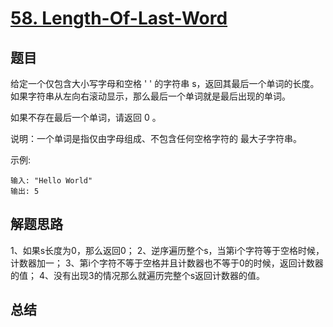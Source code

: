 # [58. Length-Of-Last-Word](https://leetcode-cn.com/problems/length-of-last-word/)

## 题目

给定一个仅包含大小写字母和空格 ' ' 的字符串 s，返回其最后一个单词的长度。如果字符串从左向右滚动显示，那么最后一个单词就是最后出现的单词。

如果不存在最后一个单词，请返回 0 。

说明：一个单词是指仅由字母组成、不包含任何空格字符的 最大子字符串。
 

示例:

```
输入: "Hello World"
输出: 5
```


## 解题思路

1、如果s长度为0，那么返回0；
2、逆序遍历整个s，当第i个字符等于空格时候，计数器加一；
3、第i个字符不等于空格并且计数器也不等于0的时候，返回计数器的值；
4、没有出现3的情况那么就遍历完整个s返回计数器的值。


## 总结


